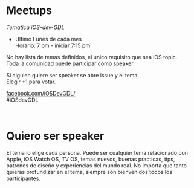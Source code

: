 # Meetups


<p><em>Tematica iOS-dev-GDL</em></p>
<ul>
<li>Ultimo Lunes de cada mes</li>
Horario: 7 pm - iniciar 7:15 pm</ul>
<p>No hay lista de temas definidos, el unico requisito que sea iOS topic.<br />Toda la comunidad puede participar como speaker</p>
<p>Si alguien quiere ser speaker se abre issue y el tema. <br />Elegir +1 para votar.</p>
<p><a href="https://www.facebook.com/iOSDevGDL/">facebook.com/iOSDevGDL/</a><br />#iOSdevGDL</p>
<p>&nbsp;</p>



# Quiero ser speaker
El tema lo elige cada persona. Puede ser cualquier tema relacionado con Apple, iOS Watch OS, TV OS, temas nuevos, buenas practicas, tips, patrones de diseño y experiencias del mundo real. No importa que tanto quieras profundizar en el tema, siempre son bienvenidos todos los participantes. 
